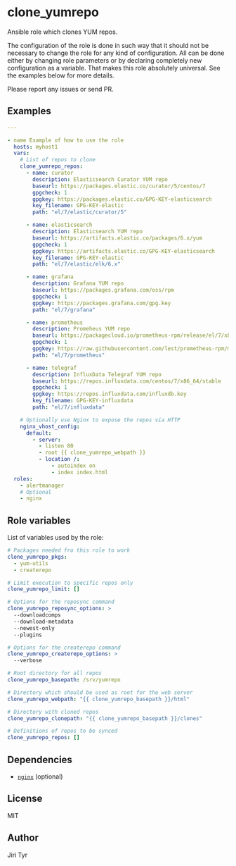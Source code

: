 clone_yumrepo
=============

Ansible role which clones YUM repos.

The configuration of the role is done in such way that it should not be necessary
to change the role for any kind of configuration. All can be done either by
changing role parameters or by declaring completely new configuration as a
variable. That makes this role absolutely universal. See the examples below for
more details.

Please report any issues or send PR.


Examples
--------

```yaml
---

- name Example of how to use the role
  hosts: myhost1
  vars:
    # List of repos to clone
    clone_yumrepo_repos:
      - name: curator
        description: Elasticsearch Curator YUM repo
        baseurl: https://packages.elastic.co/curator/5/centos/7
        gpgcheck: 1
        gpgkey: https://packages.elastic.co/GPG-KEY-elasticsearch
        key_filename: GPG-KEY-elastic
        path: "el/7/elastic/curator/5"

      - name: elasticsearch
        description: Elasticsearch YUM repo
        baseurl: https://artifacts.elastic.co/packages/6.x/yum
        gpgcheck: 1
        gpgkey: https://artifacts.elastic.co/GPG-KEY-elasticsearch
        key_filename: GPG-KEY-elastic
        path: "el/7/elastic/elk/6.x"

      - name: grafana
        description: Grafana YUM repo
        baseurl: https://packages.grafana.com/oss/rpm
        gpgcheck: 1
        gpgkey: https://packages.grafana.com/gpg.key
        path: "el/7/grafana"

      - name: prometheus
        description: Promeheus YUM repo
        baseurl: https://packagecloud.io/prometheus-rpm/release/el/7/x86_64
        gpgcheck: 1
        gpgkey: https://raw.githubusercontent.com/lest/prometheus-rpm/master/RPM-GPG-KEY-prometheus-rpm
        path: "el/7/prometheus"

      - name: telegraf
        description: InfluxData Telegraf YUM repo
        baseurl: https://repos.influxdata.com/centos/7/x86_64/stable
        gpgcheck: 1
        gpgkey: https://repos.influxdata.com/influxdb.key
        key_filename: GPG-KEY-influxdata
        path: "el/7/influxdata"

    # Optionally use Nginx to expose the repos via HTTP
    nginx_vhost_config:
      default:
        - server:
          - listen 80
          - root {{ clone_yumrepo_webpath }}
          - location /:
              - autoindex on
              - index index.html
  roles:
    - alertmanager
    # Optional
    - nginx
```


Role variables
--------------

List of variables used by the role:

```yaml
# Packages needed fro this role to work
clone_yumrepo_pkgs:
  - yum-utils
  - createrepo

# Limit execution to specific repos only
clone_yumrepo_limit: []

# Options for the reposync command
clone_yumrepo_reposync_options: >
  --downloadcomps
  --download-metadata
  --newest-only
  --plugins

# Options for the createrepo command
clone_yumrepo_createrepo_options: >
  --verbose

# Root directory for all repos
clone_yumrepo_basepath: /srv/yumrepo

# Directory which should be used as root for the web server
clone_yumrepo_webpath: "{{ clone_yumrepo_basepath }}/html"

# Directory with cloned repos
clone_yumrepo_clonepath: "{{ clone_yumrepo_basepath }}/clones"

# Definitions of repos to be synced
clone_yumrepo_repos: []
```


Dependencies
------------

- [`nginx`](https://github.com/jtyr/ansible-nginx) (optional)


License
-------

MIT


Author
------

Jiri Tyr
